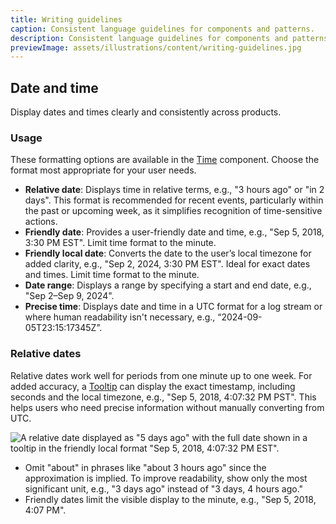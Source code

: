 ```yaml
---
title: Writing guidelines
caption: Consistent language guidelines for components and patterns.
description: Consistent language guidelines for components and patterns.
previewImage: assets/illustrations/content/writing-guidelines.jpg
---
```


## Date and time

Display dates and times clearly and consistently across products.

### Usage

These formatting options are available in the [Time](/components/time) component. Choose the format most appropriate for your user needs.

- **Relative date**: Displays time in relative terms, e.g., "3 hours ago" or "in 2 days". This format is recommended for recent events, particularly within the past or upcoming week, as it simplifies recognition of time-sensitive actions.
- **Friendly date**: Provides a user-friendly date and time, e.g., "Sep 5, 2018, 3:30 PM EST". Limit time format to the minute.
- **Friendly local date**: Converts the date to the user’s local timezone for added clarity, e.g., "Sep 2, 2024, 3:30 PM EST". Ideal for exact dates and times. Limit time format to the minute.
- **Date range**: Displays a range by specifying a start and end date, e.g., "Sep 2–Sep 9, 2024".
- **Precise time**: Displays date and time in a UTC format for a log stream or where human readability isn't necessary, e.g., “2024-09-05T23:15:17345Z”.

### Relative dates

Relative dates work well for periods from one minute up to one week. For added accuracy, a [Tooltip](/components/tooltip) can display the exact timestamp, including seconds and the local timezone, e.g., "Sep 5, 2018, 4:07:32 PM PST". This helps users who need precise information without manually converting from UTC.

![A relative date displayed as "5 days ago" with the full date shown in a tooltip in the friendly local format "Sep 5, 2018, 4:07:32 PM EST".](/assets/content/writing-guidelines/writing-guidelines-relative-dates-with-tooltip.png)

- Omit "about" in phrases like "about 3 hours ago" since the approximation is implied.
To improve readability, show only the most significant unit, e.g., "3 days ago" instead of "3 days, 4 hours ago."
- Friendly dates limit the visible display to the minute, e.g., "Sep 5, 2018, 4:07 PM".
